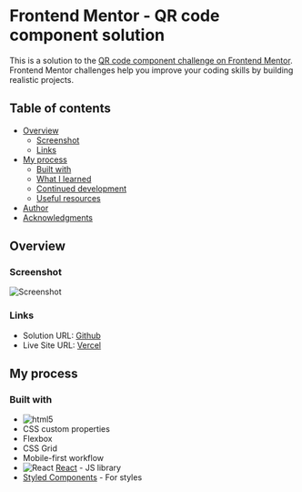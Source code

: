 # Frontend Mentor - QR code component solution

This is a solution to the [QR code component challenge on Frontend Mentor](https://www.frontendmentor.io/challenges/qr-code-component-iux_sIO_H). Frontend Mentor challenges help you improve your coding skills by building realistic projects. 

## Table of contents

- [Overview](#overview)
  - [Screenshot](#screenshot)
  - [Links](#links)
- [My process](#my-process)
  - [Built with](#built-with)
  - [What I learned](#what-i-learned)
  - [Continued development](#continued-development)
  - [Useful resources](#useful-resources)
- [Author](#author)
- [Acknowledgments](#acknowledgments)


## Overview

### Screenshot

![Screenshot](https://github.com/jeresulovuo/qr-code-component/blob/main/src/assets/design/Screenshot.png)

### Links

- Solution URL: [Github](https://github.com/jeresulovuo/qr-code-component)
- Live Site URL: [Vercel](https://mrjay-qrcode-component.vercel.app/)

## My process

### Built with
- <img alt="html5" src="https://img.shields.io/badge/-HTML5-E34F26?style=flat-square&logo=html5&logoColor=white" />
- CSS custom properties
- Flexbox
- CSS Grid
- Mobile-first workflow
- <img alt="React" src="https://img.shields.io/badge/React-20232A?style=flat-square&logo=react&logoColor=61DAFB" /> [React](https://reactjs.org/) - JS library
- [Styled Components](https://styled-components.com/) - For styles

